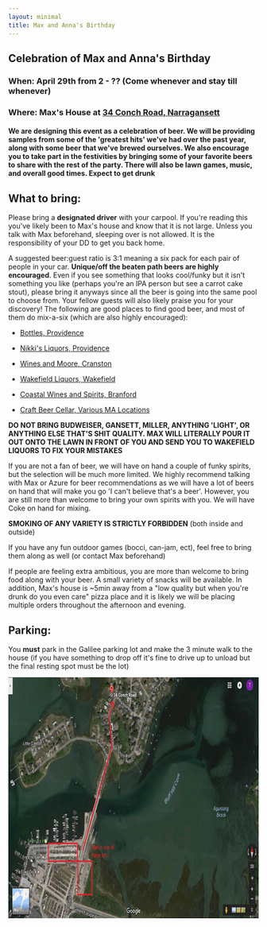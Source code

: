 ```yaml
---
layout: minimal
title: Max and Anna's Birthday
---
```


## Celebration of Max and Anna's Birthday

### When: April 29th from 2 - ?? (Come whenever and stay till whenever)

### Where: Max's House at [34 Conch Road, Narragansett](https://www.google.com/maps/dir/''/34+Conch+Rd,+Narragansett,+RI+02882/data=!4m5!4m4!1m0!1m2!1m1!1s0x89e5be5eba6be5fd:0x3931cda692c57dc2?sa=X&ved=0ahUKEwiGgNuKlZPTAhUG_mMKHWkFD20QwwUIIDAA)

#### We are designing this event as a celebration of beer. We will be providing samples from some of the 'greatest hits' we've had over the past year, along with some beer that we've brewed ourselves. We also encourage you to take part in the festivities by bringing some of your favorite beers to share with the rest of the party. There will also be lawn games, music, and overall good times. **Expect to get drunk** 


What to bring: 
----------------
Please bring a **designated driver** with your carpool. If you're reading this you've likely been to Max's house and know that it is not large. Unless you talk with Max
beforehand, sleeping over is not allowed. It is the responsibility of your DD to get you back home.

A suggested beer:guest ratio is 3:1 meaning a six pack for each pair of people in your car. **Unique/off the beaten path beers are highly encouraged**. Even if you see something 
that looks cool/funky but it isn't something you like (perhaps you're an IPA person but see a carrot cake stout), please bring it anyways since all the beer is going into the same
pool to choose from. Your fellow guests will also likely praise you for your discovery! The following are good places to find good beer, and most of them do mix-a-six (which are also highly encouraged):

* [Bottles, Providence](http://bottlesfinewine.com/)

* [Nikki's Liquors, Providence](http://www.nikkisliquors.com)

* [Wines and Moore, Cranston](http://winesandmoreri.com/)

* [Wakefield Liquors, Wakefield](http://www.wakefieldliquors.com/)

* [Coastal Wines and Spirits, Branford](https://www.coastalwine.net/)

* [Craft Beer Cellar, Various MA Locations](https://craftbeercellar.com/)

**DO NOT BRING BUDWEISER, GANSETT, MILLER, ANYTHING 'LIGHT', OR ANYTHING ELSE THAT'S SHIT QUALITY. MAX WILL LITERALLY POUR IT OUT ONTO THE LAWN IN FRONT OF YOU AND SEND YOU TO WAKEFIELD
LIQUORS TO FIX YOUR MISTAKES**

If you are not a fan of beer, we will have on hand a couple of funky spirits, but the selection will be much more limited. We highly recommend talking with Max or Azure for beer recommendations
as we will have a lot of beers on hand that will make you go 'I can't believe that's a beer'. However, you are still more than welcome to bring your own spirits with you. We will have
Coke on hand for mixing.

**SMOKING OF ANY VARIETY IS STRICTLY FORBIDDEN** (both inside and outside)

If you have any fun outdoor games (bocci, can-jam, ect), feel free to bring them along as well (or contact Max beforehand)

If people are feeling extra ambitious, you are more than welcome to bring food along with your beer. A small variety of snacks will be available. In addition, Max's house is ~5min
away from a "low quality but when you're drunk do you even care" pizza place and it is likely we will be placing multiple orders throughout the afternoon and evening.

Parking: 
------------------
You **must** park in the Galilee parking lot and make the 3 minute walk to the house (if you have something to drop off it's fine to drive up to unload but the final resting spot must be the lot)

<img src="https://github.com/maxpohlman/maxpohlman.github.io/blob/master/img/parking.png?raw=true" width="788" height="485" />


